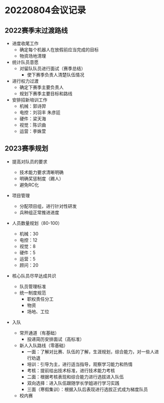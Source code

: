 # 20220804会议记录

## 2022赛季末过渡路线
- 进度收尾工作
  - 确定每个机器人在放假前应当完成的目标
  - 物资场地清理
- 统计队员意愿
  - 对留队队员进行面试（赛季总结）
    - 使下赛季负责人清楚队伍情况
- 进行权力过渡
  - 确定下赛季主要负责人
  - 规划下赛季主要目标和路线
- 安排招新培训工作
  - 机械：郭诗羿
  - 电控：刘羽丰 朱彦廷
  - 硬件：梁天海
  - 视觉：陈识曲
  - 运营：李姝萱

## 2023赛季规划
- 提高对队员的要求
  - 技术能力要求清晰明确
  - 明确奖惩制度（踢人）
  - 避免RC化

- 项目管理
  - 分配项目组，进行针对性研发
  - 兵种组正常推进进度

- 人员数量规划（80-100）
  - 机械：30
  - 电控：12
  - 视觉：8
  - 硬件：5
  - 运营：5
  - 顾问：20

- 核心队员尽早达成共识
  - 队员管理标准
  - 统一制度规范
    - 职权责任分工
    - 物资
    - 场地、工位

- 入队
  - 常开通道（有基础）
    - 投递简历安排面试（高标准）
  - 新人入队路线（零基础）
    - 一面：了解对比赛、队伍的了解，生涯规划，综合能力，对一些人进行劝退
    - 培训：引导为主，进行适当指导，观察学习能力和热情
    - 考核：提前给出技术标准，进行技术能力考核
    - 二面：根据考核表现和综合能力进行选拔进入队伍
    - 双向选择：进入队伍跟随学长学姐进行学习实践
    - 三面（寒假集训）：根据入队后表现进行选拔正式成为梯度队员
  - 校内赛